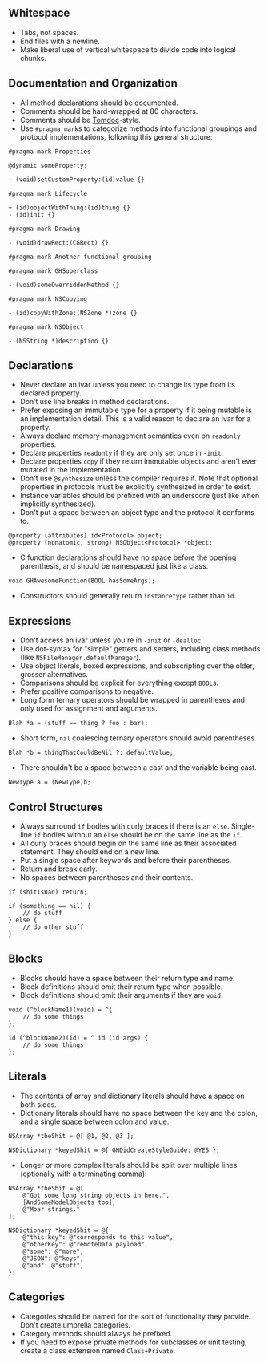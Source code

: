 ## Whitespace

 * Tabs, not spaces.
 * End files with a newline.
 * Make liberal use of vertical whitespace to divide code into logical chunks.

## Documentation and Organization

 * All method declarations should be documented.
 * Comments should be hard-wrapped at 80 characters.
 * Comments should be [Tomdoc](http://tomdoc.org/)-style.
 * Use `#pragma mark`s to categorize methods into functional groupings and protocol implementations, following this general structure:

```objc
#pragma mark Properties

@dynamic someProperty;

- (void)setCustomProperty:(id)value {}

#pragma mark Lifecycle

+ (id)objectWithThing:(id)thing {}
- (id)init {}

#pragma mark Drawing

- (void)drawRect:(CGRect) {}

#pragma mark Another functional grouping

#pragma mark GHSuperclass

- (void)someOverriddenMethod {}

#pragma mark NSCopying

- (id)copyWithZone:(NSZone *)zone {}

#pragma mark NSObject

- (NSString *)description {}
```

## Declarations

 * Never declare an ivar unless you need to change its type from its declared property.
 * Don’t use line breaks in method declarations.
 * Prefer exposing an immutable type for a property if it being mutable is an implementation detail. This is a valid reason to declare an ivar for a property.
 * Always declare memory-management semantics even on `readonly` properties.
 * Declare properties `readonly` if they are only set once in `-init`.
 * Declare properties `copy` if they return immutable objects and aren't ever mutated in the implementation.
 * Don't use `@synthesize` unless the compiler requires it. Note that optional properties in protocols must be explicitly synthesized in order to exist.
 * Instance variables should be prefixed with an underscore (just like when implicitly synthesized).
 * Don't put a space between an object type and the protocol it conforms to.
 
```objc
@property (attributes) id<Protocol> object;
@property (nonatomic, strong) NSObject<Protocol> *object;
```
 
 * C function declarations should have no space before the opening parenthesis, and should be namespaced just like a class.

```objc
void GHAwesomeFunction(BOOL hasSomeArgs);
```

 * Constructors should generally return `instancetype` rather than `id`.

## Expressions

 * Don't access an ivar unless you're in `-init` or `-dealloc`.
 * Use dot-syntax for "simple" getters and setters, including class methods (like `NSFileManager.defaultManager`).
 * Use object literals, boxed expressions, and subscripting over the older, grosser alternatives.
 * Comparisons should be explicit for everything except `BOOL`s.
 * Prefer positive comparisons to negative.
 * Long form ternary operators should be wrapped in parentheses and only used for assignment and arguments.

```objc
Blah *a = (stuff == thing ? foo : bar);
```

* Short form, `nil` coalescing ternary operators should avoid parentheses.

```objc
Blah *b = thingThatCouldBeNil ?: defaultValue;
```

 * There shouldn't be a space between a cast and the variable being cast.

``` objc
NewType a = (NewType)b;
```

## Control Structures

 * Always surround `if` bodies with curly braces if there is an `else`. Single-line `if` bodies without an `else` should be on the same line as the `if`. 
 * All curly braces should begin on the same line as their associated statement. They should end on a new line.
 * Put a single space after keywords and before their parentheses.
 * Return and break early.
 * No spaces between parentheses and their contents.

```objc
if (shitIsBad) return;

if (something == nil) {
	// do stuff
} else {
	// do other stuff
}
```

## Blocks

 * Blocks should have a space between their return type and name.
 * Block definitions should omit their return type when possible.
 * Block definitions should omit their arguments if they are `void`.

```objc
void (^blockName1)(void) = ^{
    // do some things
};

id (^blockName2)(id) = ^ id (id args) {
    // do some things
};
```

## Literals

 * The contents of array and dictionary literals should have a space on both sides.
 * Dictionary literals should have no space between the key and the colon, and a single space between colon and value.

``` objc
NSArray *theShit = @[ @1, @2, @3 ];

NSDictionary *keyedShit = @{ GHDidCreateStyleGuide: @YES };
```

 * Longer or more complex literals should be split over multiple lines (optionally with a terminating comma):

``` objc
NSArray *theShit = @[
    @"Got some long string objects in here.",
    [AndSomeModelObjects too],
    @"Moar strings."
];

NSDictionary *keyedShit = @{
    @"this.key": @"corresponds to this value",
    @"otherKey": @"remoteData.payload",
    @"some": @"more",
    @"JSON": @"keys",
    @"and": @"stuff",
};
```

## Categories

 * Categories should be named for the sort of functionality they provide. Don't create umbrella categories.
 * Category methods should always be prefixed.
 * If you need to expose private methods for subclasses or unit testing, create a class extension named `Class+Private`.
